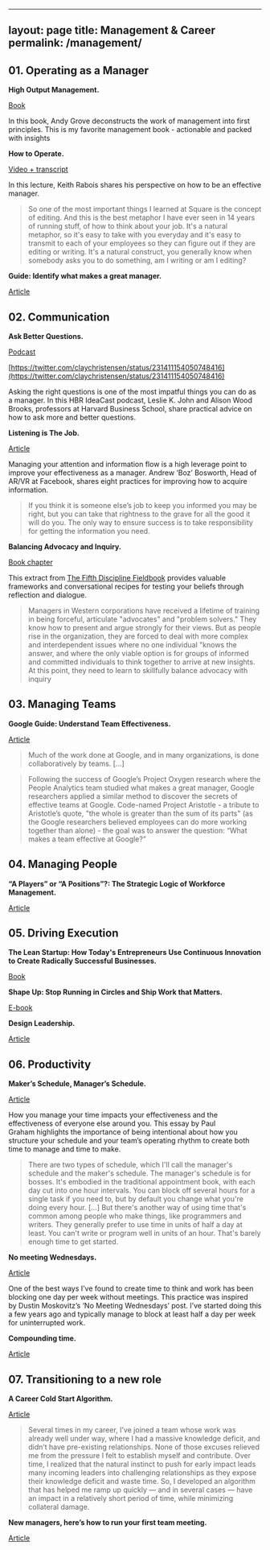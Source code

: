
---
layout: page
title: Management & Career
permalink: /management/
---

## 01. Operating as a Manager

**High Output Management.**

[Book](https://www.amazon.com/High-Output-Management-Andrew-Grove/dp/0679762884/)

In this book, Andy Grove deconstructs the work of management into first principles. This is my favorite management book - actionable and packed with insights

**How to Operate.**

[Video + transcript](http://startupclass.samaltman.com)

In this lecture, Keith Rabois shares his perspective on how to be an effective manager.

> So one of the most important things I learned at Square is the concept of editing. And this is the best metaphor I have ever seen in 14 years of running stuff, of how to think about your job. It's a natural metaphor, so it's easy to take with you everyday and it's easy to transmit to each of your employees so they can figure out if they are editing or writing. It's a natural construct, you generally know when somebody asks you to do something, am I writing or am I editing?

**Guide: Identify what makes a great manager.**

[Article](https://rework.withgoogle.com/guides/managers-identify-what-makes-a-great-manager/steps/introduction/)

## 02. Communication

**Ask Better Questions.**

[Podcast](https://hbr.org/podcast/2018/05/ask-better-questions)

[https://twitter.com/claychristensen/status/231411154050748416](https://twitter.com/claychristensen/status/231411154050748416)

Asking the right questions is one of the most impatful things you can do as a manager. In this HBR IdeaCast podcast, Leslie K. John and Alison Wood Brooks, professors at Harvard Business School, share practical advice on how to ask more and better questions.

**Listening is The Job.**

[Article](https://boz.com/articles/listening-is-the-job)

Managing your attention and information flow is a high leverage point to improve your effectiveness as a manager. Andrew ‘Boz’ Bosworth, Head of AR/VR at Facebook, shares eight practices for improving how to acquire information.

> If you think it is someone else’s job to keep you informed you may be right, but you can take that rightness to the grave for all the good it will do you. The only way to ensure success is to take responsibility for getting the information you need.

**Balancing Advocacy and Inquiry.**

[Book chapter](https://canvas.uw.edu/courses/919517/files/28649119/download?wrap=1)

This extract from [The Fifth Discipline Fieldbook](https://www.penguinrandomhouse.com/books/163985/the-fifth-discipline-fieldbook-by-peter-m-senge/) provides valuable frameworks and conversational recipes for testing your beliefs through reflection and dialogue.

> Managers in Western corporations have received a lifetime of training in being forceful, articulate "advocates" and "problem solvers." They know how to present and argue strongly for their views. But as people rise in the organization, they are forced to deal with more complex and interdependent issues where no one individual "knows the answer, and where the only viable option is for groups of informed and committed individuals to think together to arrive at new insights. At this point, they need to learn to skillfully balance advocacy with inquiry

## 03. Managing Teams

**Google Guide: Understand Team Effectiveness.**

[Article](https://rework.withgoogle.com/guides/understanding-team-effectiveness/steps/introduction/)

> Much of the work done at Google, and in many organizations, is done collaboratively by teams. [...]

> Following the success of Google’s Project Oxygen research where the People Analytics team studied what makes a great manager, Google researchers applied a similar method to discover the secrets of effective teams at Google. Code-named Project Aristotle - a tribute to Aristotle’s quote, "the whole is greater than the sum of its parts" (as the Google researchers believed employees can do more working together than alone) - the goal was to answer the question: “What makes a team effective at Google?”

## 04. Managing People

**“A Players” or “A Positions”?: The Strategic Logic of Workforce Management.**

[Article](https://hbr.org/2005/12/a-players-or-a-positions-the-strategic-logic-of-workforce-management)

## 05. Driving Execution

**The Lean Startup: How Today's Entrepreneurs Use Continuous Innovation to Create Radically Successful Businesses.**

[Book](http://theleanstartup.com/book)

**Shape Up: Stop Running in Circles and Ship Work that Matters.**

[E-book](https://basecamp.com/shapeup)

**Design Leadership.**

[Article](http://joelcalifa.com/work/digitalocean-design-leadership/)

## 06. Productivity

**Maker’s Schedule, Manager’s Schedule.**

[Article](http://www.paulgraham.com/makersschedule.html)

How you manage your time impacts your effectiveness and the effectiveness of everyone else around you. This essay by Paul Graham highlights the importance of being intentional about how you structure your schedule and your team’s operating rhythm to create both time to manage and time to make.

> There are two types of schedule, which I'll call the manager's schedule and the maker's schedule. The manager's schedule is for bosses. It's embodied in the traditional appointment book, with each day cut into one hour intervals. You can block off several hours for a single task if you need to, but by default you change what you're doing every hour. […] But there's another way of using time that's common among people who make things, like programmers and writers. They generally prefer to use time in units of half a day at least. You can't write or program well in units of an hour. That's barely enough time to get started.

**No meeting Wednesdays.**

[Article](https://blog.asana.com/2013/02/no-meeting-wednesdays/)

One of the best ways I’ve found to create time to think and work has been blocking one day per week without meetings. This practice was inspired by Dustin Moskovitz’s ‘No Meeting Wednesdays’ post. I’ve started doing this a few years ago and typically manage to block at least half a day per week for uninterrupted work.

**Compounding time.**

[Article](https://m.signalvnoise.com/compounding-time/)

## 07. Transitioning to a new role

**A Career Cold Start Algorithm.**

[Article](https://boz.com/articles/career-cold-start)

> Several times in my career, I’ve joined a team whose work was already well under way, where I had a massive knowledge deficit, and didn’t have pre-existing relationships. None of those excuses relieved me from the pressure I felt to establish myself and contribute. Over time, I realized that the natural instinct to push for early impact leads many incoming leaders into challenging relationships as they expose their knowledge deficit and waste time. So, I developed an algorithm that has helped me ramp up quickly — and in several cases — have an impact in a relatively short period of time, while minimizing collateral damage.

**New managers, here’s how to run your first team meeting.**

[Article](https://knowyourteam.com/blog/2018/10/12/new-managers-heres-how-to-run-your-first-team-meeting/)
